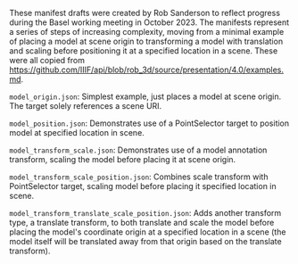 These manifest drafts were created by Rob Sanderson to reflect progress during the Basel working meeting in October 2023. The manifests represent a series of steps of increasing complexity, moving from a minimal example of placing a model at scene origin to transforming a model with translation and scaling before positioning it at a specified location in a scene. These were all copied from https://github.com/IIIF/api/blob/rob_3d/source/presentation/4.0/examples.md.

`model_origin.json`: Simplest example, just places a model at scene origin. The target solely references a scene URI. 

`model_position.json`: Demonstrates use of a PointSelector target to position model at specified location in scene.

`model_transform_scale.json`: Demonstrates use of a model annotation transform, scaling the model before placing it at scene origin.

`model_transform_scale_position.json`: Combines scale transform with PointSelector target, scaling model before placing it specified location in scene.

`model_transform_translate_scale_position.json`: Adds another transform type, a translate transform, to both translate and scale the model before placing the model's coordinate origin at a specified location in a scene (the model itself will be translated away from that origin based on the translate transform).
